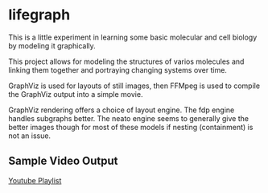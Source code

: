 # lifegraph

This is a little experiment in learning some basic molecular and cell biology by modeling it graphically. 

This project allows for modeling the structures of varios molecules and linking them together and portraying changing systems over time.

GraphViz is used for layouts of still images, then FFMpeg is used to compile the GraphViz output into a simple movie. 



GraphViz rendering offers a choice of layout engine. 
The fdp engine handles subgraphs better. 
The neato engine seems to generally give the better images though for most of these models if nesting (containment) is not an issue.


## Sample Video Output 
[Youtube Playlist](https://www.youtube.com/watch?v=ZuXb8qMa_AQ&index=2&list=PLsDotyu0kSqr8XX0qUpd4BrVXMfUbxjw6&t=0s)


